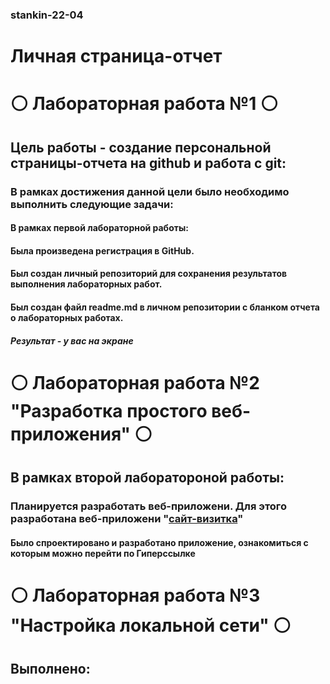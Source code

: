 ### stankin-22-04
# Личная страница-отчет

# ⚪️ Лабораторная работа №1 ⚪️
## Цель работы - создание персональной страницы-отчета на github и работа с git:
### В рамках достижения данной цели было необходимо выполнить следующие задачи:
#### В рамках первой лабораторной работы:
#### Была произведена регистрация в GitHub.
#### Был создан личный репозиторий для сохранения результатов выполнения лабораторных работ.
#### Был создан файл readme.md в личном репозитории с бланком отчета о лабораторных работах.
##### Результат - у вас на экране


# ⚪️ Лабораторная работа №2 "Разработка простого веб-приложения" ⚪️
## В рамках второй лаборатороной работы:
### Планируется разработать веб-приложени. Для этого разработана веб-приложени  "[сайт-визитка](https://saidazimm.github.io/newProject/)"
#### Было спроектировано и разработано приложение, ознакомиться с которым можно перейти по Гиперссылке


# ⚪️ Лабораторная работа №3 "Настройка локальной сети" ⚪️
## Выполнено:

